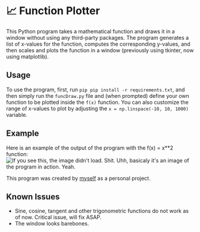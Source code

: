 # 📈 Function Plotter

This Python program takes a mathematical function and draws it in a window without using any third-party packages. The program generates a list of x-values for the function, computes the corresponding y-values, and then scales and plots the function in a window (previously using tkinter, now using matplotlib).

## Usage

To use the program, first, run `pip pip install -r requirements.txt`, and then simply run the `funcDraw.py` file and (when prompted) define your own function to be plotted inside the `f(x)` function. You can also customize the range of x-values to plot by adjusting the `x = np.linspace(-10, 10, 1000)` variable.


## Example
Here is an example of the output of the program with the f(x) = x**2 function:
![If you see this, the image didn't load. Shit. Uhh, basicaly it's an image of the program in action. Yeah.](https://i.imgur.com/VLsqAYh.png)

This program was created by [myself](https://github.com/necogay) as a personal project.

## Known Issues
- Sine, cosine, tangent and other trigonometric functions do not work as of now. Critical issue, will fix ASAP.
- The window looks barebones.
